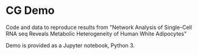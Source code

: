 # CG Demo

Code and data to reproduce results from "Network Analysis of Single-Cell RNA seq Reveals Metabolic Heterogeneity of Human White Adipocytes"

Demo is provided as a Jupyter notebook, Python 3.
